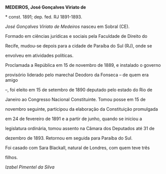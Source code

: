 **MEDEIROS, José Gonçalves Viriato de**



\* const. 1891; dep. fed. RJ 1891-1893.



*José Gonçalves Viriato de Medeiros* nasceu em Sobral (CE).



Formado em ciências jurídicas e sociais pela Faculdade de Direito do

Recife, mudou-se depois para a cidade de Paraíba do Sul (RJ), onde se

envolveu em atividades políticas.



Proclamada a República em 15 de novembro de 1889, e instalado o governo

provisório liderado pelo marechal Deodoro da Fonseca – de quem era amigo

–, foi eleito em 15 de setembro de 1890 deputado pelo estado do Rio de

Janeiro ao Congresso Nacional Constituinte. Tomou posse em 15 de

novembro seguinte, participou da elaboração da Constituição promulgada

em 24 de fevereiro de 1891 e a partir de junho, quando se iniciou a

legislatura ordinária, tomou assento na Câmara dos Deputados até 31 de

dezembro de 1893. Retornou em seguida para Paraíba do Sul.



Foi casado com Sara Blackall, natural de Londres, com quem teve três

filhos.



*Izabel Pimentel da Silva*




